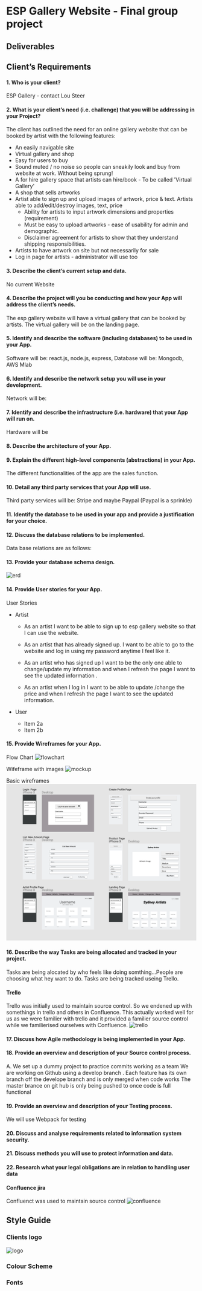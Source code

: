 # ESP Gallery Website - Final group project
## Deliverables

## Client’s Requirements
#### 1. Who is your client?
ESP Gallery - contact Lou Steer

#### 2. What is your client’s need (i.e. challenge) that you will be addressing in your Project?
The client has outlined the need for an online gallery website that can be booked by artist with the following features:
  * An easily navigable site
  * Virtual gallery and shop
  * Easy for users to buy
  * Sound muted / no noise so people can sneakily look and buy from website at work. Without being sprung!
  * A for hire gallery space that artists can hire/book - To be called 'Virtual Gallery'
  * A shop that sells artworks
  * Artist able to sign up and upload images of artwork, price & text. Artists able to  add/edit/destroy  images, text, price
    * Ability for artists to input artwork dimensions and properties (requirement)
    * Must be easy to upload artworks - ease of usability for admin and demographic.
    * Disclaimer agreement for artists to show that they understand shipping responsibilities.
  * Artists to have artwork on site but not necessarily for sale
  * Log in page for artists - administrator will use too

#### 3. Describe the client’s current setup and data.
No current Website

#### 4. Describe the project will you be conducting and how your App will address the client’s needs.
The esp gallery website will have a virtual gallery that can be booked by artists. The virtual gallery will be on the landing page.  

#### 5. Identify and describe the software (including databases) to be used in your App.
Software will be: react.js, node.js, express,
Database will be: Mongodb, AWS Mlab

#### 6. Identify and describe the network setup you will use in your development.
Network will be: 

#### 7. Identify and describe the infrastructure (i.e. hardware) that your App will run on.
Hardware will be

#### 8. Describe the architecture of your App.

#### 9. Explain the different high-level components (abstractions) in your App.
The different functionalities of the app are the sales function.

#### 10. Detail any third party services that your App will use.
Third party services will be: Stripe and maybe Paypal (Paypal is a sprinkle)

#### 11. Identify the database to be used in your app and provide a justification for your choice.

#### 12. Discuss the database relations to be implemented.
Data base relations are as follows:

#### 13. Provide your database schema design.
![erd](https://raw.githubusercontent.com/casscass/esp_gallery/development/README-images/ERD_C4.png)

#### 14. Provide User stories for your App.
User Stories
* Artist 
    * As an artist I want to be able to sign up to esp gallery website so that I can use the website. 

    * As an artist that has already signed up. I want to be able to go to the website and log in using my password anytime I feel like it.

    * As an artist who has signed up I want to be the only one able to change/update my information and when I refresh the page I want to see the updated information .

    * As an artist when I log in I want to be able to update /change the price and when I refresh the page I want to see the updated information.

* User
  * Item 2a
  * Item 2b


#### 15. Provide Wireframes for your App.
Flow Chart
![flowchart](https://raw.githubusercontent.com/casscass/esp_gallery/development/README-images/preliminaryFlowChart.jpg)

Wifeframe with images
![mockup](https://github.com/url.png)

Basic wireframes
![mockup](https://github.com/casscass/artcloud/blob/master/app/assets/images/Wireframs.png)

#### 16. Describe the way Tasks are being allocated and tracked in your project.
Tasks are being alocated by who feels like doing somthing...People are choosing what hey want to do.
Tasks are being tracked useing Trello.

#### Trello
Trello was initially used to maintain source control. So we endened up with somethings in trello and others in Confluence. This actually worked well for us as we were familier with trello and it provided a familier source control while we familierised ourselves with Confluence.
![trello](https://github.com/casscass/esp_gallery/blob/development/README-images/trello1.png)


#### 17. Discuss how Agile methodology is being implemented in your App.

#### 18. Provide an overview and description of your Source control process.
A. We set up a dummy project to practice commits working as a team
We are working on Github using a develop branch . Each feature has its own branch off the develope branch and is only merged when code works
The master brance on git hub is only being pushed to once code is full functional

#### 19. Provide an overview and description of your Testing process.
We will use Webpack for testing

#### 20. Discuss and analyse requirements related to information system security.

#### 21. Discuss methods you will use to protect information and data.

#### 22. Research what your legal obligations are in relation to handling user data

#### Confluence jira
Confluenct was used to maintain source control
![confluence](https://github.com/casscass/esp_gallery/blob/development/README-images/confluence1.png)

## Style Guide
### Clients logo
![logo](https://github.com/casscass/esp_gallery/blob/development/README-images/ESP-Gallery%20Small%20Logo200x135.jpg)

### Colour Scheme
### Fonts



